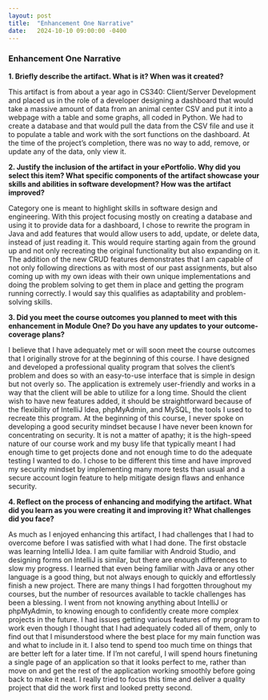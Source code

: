 ```yaml
---
layout: post
title:  "Enhancement One Narrative"
date:   2024-10-10 09:00:00 -0400
---
```


### Enhancement One Narrative

**1.	Briefly describe the artifact. What is it? When was it created?**

This artifact is from about a year ago in CS340: Client/Server Development and placed us in the role of a developer designing a dashboard that would take a massive amount of data from an animal center CSV and put it into a webpage with a table and some graphs, all coded in Python. We had to create a database and that would pull the data from the CSV file and use it to populate a table and work with the sort functions on the dashboard. At the time of the project’s completion, there was no way to add, remove, or update any of the data, only view it. 


**2.	Justify the inclusion of the artifact in your ePortfolio. Why did you select this item? What specific components of the artifact showcase your skills and abilities in software development? How was the artifact improved?**

Category one is meant to highlight skills in software design and engineering. With this project focusing mostly on creating a database and using it to provide data for a dashboard, I chose to rewrite the program in Java and add features that would allow users to add, update, or delete data, instead of just reading it. This would require starting again from the ground up and not only recreating the original functionality but also expanding on it. The addition of the new CRUD features demonstrates that I am capable of not only following directions as with most of our past assignments, but also coming up with my own ideas with their own unique implementations and doing the problem solving to get them in place and getting the program running correctly. I would say this qualifies as adaptability and problem-solving skills. 


**3.	Did you meet the course outcomes you planned to meet with this enhancement in Module One? Do you have any updates to your outcome-coverage plans?**

I believe that I have adequately met or will soon meet the course outcomes that I originally strove for at the beginning of this course. I have designed and developed a professional quality program that solves the client’s problem and does so with an easy-to-use interface that is simple in design but not overly so. The application is extremely user-friendly and works in a way that the client will be able to utilize for a long time. Should the client wish to have new features added, it should be straightforward because of the flexibility of IntelliJ Idea, phpMyAdmin, and MySQL, the tools I used to recreate this program. At the beginning of this course, I never spoke on developing a good security mindset because I have never been known for concentrating on security. It is not a matter of apathy; it is the high-speed nature of our course work and my busy life that typically meant I had enough time to get projects done and not enough time to do the adequate testing I wanted to do. I chose to be different this time and have improved my security mindset by implementing many more tests than usual and a secure account login feature to help mitigate design flaws and enhance security.


**4.	Reflect on the process of enhancing and modifying the artifact. What did you learn as you were creating it and improving it? What challenges did you face?**

As much as I enjoyed enhancing this artifact, I had challenges that I had to overcome before I was satisfied with what I had done. The first obstacle was learning IntelliJ Idea. I am quite familiar with Android Studio, and designing forms on IntelliJ is similar, but there are enough differences to slow my progress. I learned that even being familiar with Java or any other language is a good thing, but not always enough to quickly and effortlessly finish a new project. There are many things I had forgotten throughout my courses, but the number of resources available to tackle challenges has been a blessing. I went from not knowing anything about IntelliJ or phpMyAdmin, to knowing enough to confidently create more complex projects in the future. I had issues getting various features of my program to work even though I thought that I had adequately coded all of them, only to find out that I misunderstood where the best place for my main function was and what to include in it. I also tend to spend too much time on things that are better left for a later time. If I’m not careful, I will spend hours finetuning a single page of an application so that it looks perfect to me, rather than move on and get the rest of the application working smoothly before going back to make it neat. I really tried to focus this time and deliver a quality project that did the work first and looked pretty second.
